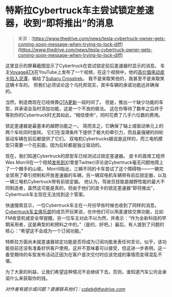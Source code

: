 <!--yml

类别: 未分类

日期: 2024-05-27 15:10:57

-->

# 特斯拉Cybertruck车主尝试锁定差速器，收到“即将推出”的消息

> 来源：[https://www.thedrive.com/news/tesla-cybertruck-owner-gets-coming-soon-message-when-trying-to-lock-diff](https://www.thedrive.com/news/tesla-cybertruck-owner-gets-coming-soon-message-when-trying-to-lock-diff)

这里显示的屏幕截图显示了Cybertruck在尝试锁定前后差速器时显示的消息。 车主[VoyageATX](https://www.youtube.com/@VoyageATX)在YouTube上发布了一个视频，在这个视频中，他的[高价值电动皮卡陷入泥潭](https://www.thedrive.com/tech/42188/ford-wants-to-boost-f-150-lightning-pickups-range-through-ota-updates)，输给了[Subaru Crosstrek](https://www.thedrive.com/car-reviews/2024-subaru-crosstrek-first-drive-review-specs-price-options-impressions)。 我不是来取笑他的，我甚至不是来取笑这辆卡车的。 但我们必须谈论这个乌托邦现实，其中车辆的承诺功能远非确保的。

当然，制造商现在已经倚靠[OTA更新](https://www.thedrive.com/news/tesla-owners-say-autopilot-adas-failing-as-recall-update-hits-2-million-cars)一段时间了。 但是，推出一个缺少功能的车型，并承诺会及时添加功能，这是一个不良的做法。 这在你等待了数年之后终于等到你的Cybertruck时尤其如此，“相信使命”，同时花费了几乎六位数的费用。

锁定差速器是最基本的越野功能之一。 简而言之，它确保了轴上或驱动单元上的两个车轮同时旋转。 它们在湿滑条件下提供了极大的牵引力，而且最强硬的四轮驱动车辆在前后都提供了它们。 双电机Cybertrucks据说是这样的，而三电机模型只需要一个在前面，因为后轮都是独立驱动的。

现在，我们知道Cybertruck的原型车已经测试过锁定差速器。 皮卡的首席工程师Wes Morrill在一个视频[发布到X](https://x.com/wmorrill3/status/1742071526642659754?s=20)(曾是Twitter)评论说Cybertruck毫无问题地爬上了一个棘手的山坡。 Morrill指出，三辆不同的卡车尝试了这个障碍物——一辆完全禁用了牵引控制和开放差速器的车辆，另一辆双电机车辆带有前后锁定器，以及一辆三电机Cybertruck带有前锁定器。 他认为，驾驶员技能是越野性能的最大不同制造者，虽然这可能是真的，但由于他们的皮卡的锁定差速器“即将推出”，Cybertruck车主现在无法找到这个答案。

快速搜索显示，一位Cybertruck车主在一月份早些时候也收到了同样的消息。[Cybertruck车主俱乐部](https://www.cybertruckownersclub.com/forum/threads/lockers-confirmed-but-not-yet-available-locking-differential-controls-coming-soon.11121/)的成员开玩笑说，也许他们可以用差速锁交换功能，比如FM收音机或安全带提醒。另一位车主对此不以为然，并表示：“作为全新科技的早期采用者，这是典型的和预料之中的。”（是的，好吧。）最后，有人提到了问题的核心：“希望这不会成为一个订阅功能。”

特斯拉方面尚未就差速器锁定功能是否将成为订阅功能发表任何言论。似乎，该功能目前还没有准备好供客户使用。这并不意味着可以接受，但这进一步表明，这一备受期待的车型发布活动正因为在客户首次交付时应该完成的事情而变得混乱不堪。

为了大家的利益，让我们希望这种情况不会继续下去。否则，谁知道汽车公司会承诺什么来获取你的钱。

*对作者有提示或问题？直接联系他们：caleb@thedrive.com*
